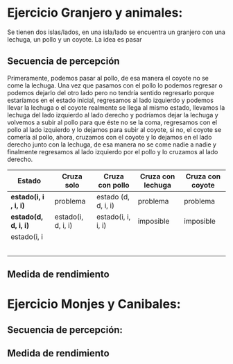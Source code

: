 # Ejercicio Granjero y animales:
Se tienen dos islas/lados, en una isla/lado se encuentra un granjero con una lechuga, un pollo y un coyote. La idea es pasar 

## Secuencia de percepción
Primeramente, podemos pasar al pollo, de esa manera el coyote no se come la lechuga. Una vez que pasamos con el pollo lo podemos regresar o podemos dejarlo del otro lado pero no tendría sentido regresarlo 
porque estaríamos en el estado inicial, regresamos al lado izquierdo y podemos llevar la lechuga o el coyote realmente se llega al mismo estado, llevamos la lechuga del lado izquierdo al lado derecho y podríamos
dejar la lechuga y volvemos a subir al pollo para que éste no se la coma, regresamos con el pollo al lado izquierdo y lo dejamos para subir al coyote, si no, el coyote se comería al pollo, ahora, cruzamos con el
coyote y lo dejamos en el lado derecho junto con la lechuga, de esa manera no se come nadie a nadie y finalmente regresamos al lado izquierdo por el pollo y lo cruzamos al lado derecho.

| **Estado**              | **Cruza solo**      | **Cruza con pollo** | **Cruza con lechuga** | **Cruza con coyote** |
|-------------------------|---------------------|---------------------|-----------------------|----------------------|
| **estado(i, i , i, i)** |       problema      | estado (d, d, i, i) |        problema       |       problema       |
| **estado(d, d, i, i)**  | estado(i, d, i, i)  |  estado(i, i, i, i) |       imposible       |       imposible      |
| estado(i, i             |                     |                     |                       |                      |
|                         |                     |                     |                       |                      |
|                         |                     |                     |                       |                      |
|                         |                     |                     |                       |                      |
|                         |                     |                     |                       |                      |
|                         |                     |                     |                       |                      |

## Medida de rendimiento



# Ejercicio Monjes y Canibales: 

## Secuencia de percepción: 

## Medida de rendimiento
